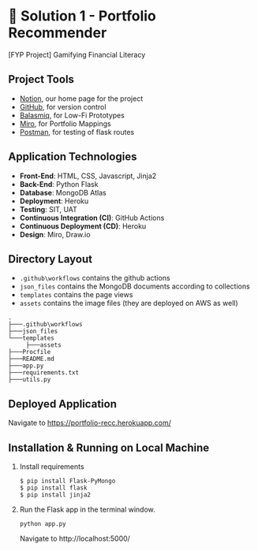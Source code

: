 # 🧍 Solution 1 - Portfolio Recommender
[FYP Project] Gamifying Financial Literacy

## Project Tools
- [Notion](https://www.notion.so/ng-pei-ming-jessie/846cc0d09da74884a65581b2b1b7fc0b?v=55f27f5d83094e9484e1b6ef67bdcb02), our home page for the project
- [GitHub](https://github.com/traveltheworldwithaflaskoftea/fyp_game1), for version control
- [Balasmiq](https://drive.google.com/file/d/17DneBRFHjLqSMf__QU4schfs7CL0lqn6/view?usp=sharing), for Low-Fi Prototypes
- [Miro](https://miro.com/app/board/uXjVOUxufMg=/), for Portfolio Mappings
- [Postman](https://interstellar-comet-968102.postman.co/workspace/FYP~bf627835-8983-4559-a6bd-fb689ed3ab0a/request/12817841-ddc697cb-d233-4a5f-9895-26ba93c89ad7), for testing of flask routes

## Application Technologies
- **Front-End**: HTML, CSS, Javascript, Jinja2
- **Back-End**: Python Flask
- **Database**: MongoDB Atlas
- **Deployment**: Heroku
- **Testing**: SIT, UAT
- **Continuous Integration (CI)**: GitHub Actions
- **Continuous Deployment (CD)**: Heroku
- **Design**: Miro, Draw.io

## Directory Layout
- `.github\workflows` contains the github actions 
- `json_files` contains the MongoDB documents according to collections
- `templates` contains the page views
- `assets` contains the image files (they are deployed on AWS as well)

```
.
├───.github\workflows
├───json_files
└───templates
     ├───assets
├───Procfile
├───README.md
├───app.py
├───requirements.txt
├───utils.py
```
## Deployed Application 
   Navigate to https://portfolio-recc.herokuapp.com/
   
## Installation & Running on Local Machine
1. Install requirements 
   ```
   $ pip install Flask-PyMongo
   $ pip install flask
   $ pip install jinja2
   ```
2. Run the Flask app in the terminal window.
   ```
   python app.py
   ```
   Navigate to http://localhost:5000/
   

   
